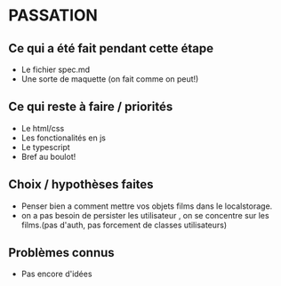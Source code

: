 # PASSATION

## Ce qui a été fait pendant cette étape
- Le fichier spec.md
- Une sorte de maquette (on fait comme on peut!)

## Ce qui reste à faire / priorités
- Le html/css
- Les fonctionalités en js
- Le typescript
- Bref au boulot!
## Choix / hypothèses faites
- Penser bien a comment mettre vos objets films dans le localstorage.
- on a pas besoin de persister les utilisateur , on se concentre sur les films.(pas d'auth, pas forcement de classes utilisateurs)

## Problèmes connus
- Pas encore d'idées
